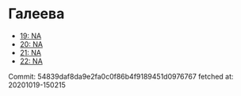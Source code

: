 # Галеева
- [19: NA](19.md)
- [20: NA](20.md)
- [21: NA](21.md)
- [22: NA](22.md)

Commit: 54839daf8da9e2fa0c0f86b4f9189451d0976767
 fetched at: 20201019-150215
